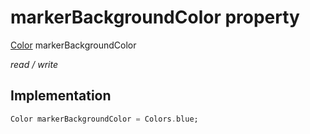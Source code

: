 


# markerBackgroundColor property






[Color](https://api.flutter.dev/flutter/dart-ui/Color-class.html) markerBackgroundColor
  
_read / write_






## Implementation

```dart
Color markerBackgroundColor = Colors.blue;


```







